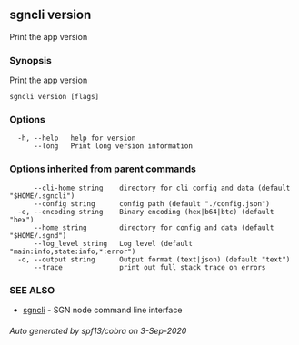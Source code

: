 ## sgncli version

Print the app version

### Synopsis

Print the app version

```
sgncli version [flags]
```

### Options

```
  -h, --help   help for version
      --long   Print long version information
```

### Options inherited from parent commands

```
      --cli-home string    directory for cli config and data (default "$HOME/.sgncli")
      --config string      config path (default "./config.json")
  -e, --encoding string    Binary encoding (hex|b64|btc) (default "hex")
      --home string        directory for config and data (default "$HOME/.sgnd")
      --log_level string   Log level (default "main:info,state:info,*:error")
  -o, --output string      Output format (text|json) (default "text")
      --trace              print out full stack trace on errors
```

### SEE ALSO

* [sgncli](sgncli.md)	 - SGN node command line interface

###### Auto generated by spf13/cobra on 3-Sep-2020
